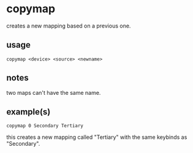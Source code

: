# copymap

creates a new mapping based on a previous one.

## usage

```
copymap <device> <source> <newname>
```

## notes

two maps can't have the same name.

## example(s)

```
copymap 0 Secondary Tertiary
```

this creates a new mapping called "Tertiary" with the same keybinds as "Secondary".
